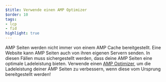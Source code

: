 ```yaml
---
$title: Verwende einen AMP Optimizer
$order: 10
tags:
- lcp
- fid
highlight: true
---
```


AMP Seiten werden nicht immer von einem AMP Cache bereitgestellt. Eine Website kann AMP Seiten auch von ihren eigenen Servern senden. In diesen Fällen muss sichergestellt werden, dass deine AMP Seiten eine optimale Ladeleistung bieten. Verwende einen [AMP Optimizer](https://amp.dev/documentation/guides-and-tutorials/optimize-and-measure/amp-optimizer-guide/), um die Ladeleistung deiner AMP Seiten zu verbessern, wenn diese vom Ursprung bereitgestellt werden!
